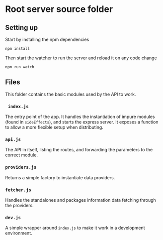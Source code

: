 # Root server source folder

## Setting up

Start by installing the npm dependencies

```shell
npm install
```

Then start the watcher to run the server and reload it on any code change

```shell
npm run watch
```

## Files

This folder contains the basic modules used by the API to work.

### ` index.js`

The entry point of the app. It handles the instantiation of impure modules (found in `sideEffects`), and starts the express server. It exposes a function to allow a more flexible setup when distributing.

### `api.js`

The API in itself, listing the routes, and forwarding the parameters to the correct module.

### `providers.js`

Returns a simple factory to instantiate data providers.

### `fetcher.js`

Handles the standalones and packages information data fetching through the providers.

### `dev.js`

A simple wrapper around `index.js` to make it work in a development environment.
